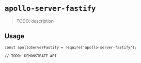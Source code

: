 # `apollo-server-fastify`

> TODO: description

## Usage

```
const apolloServerFastify = require('apollo-server-fastify');

// TODO: DEMONSTRATE API
```
